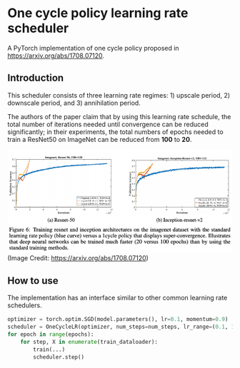 # One cycle policy learning rate scheduler
A PyTorch implementation of one cycle policy proposed in https://arxiv.org/abs/1708.07120.

## Introduction
This scheduler consists of three learning rate regimes: 1) upscale period, 2) downscale period, and 3) annihilation period.


The authors of the paper claim that by using this learning rate schedule, the total number of iterations needed until convergence can be reduced significantly; in their experiments, the total numbers of epochs needed to train a ResNet50 on ImageNet can be reduced from **100** to **20**.

![](paper_imagenet.png)
(Image Credit: https://arxiv.org/abs/1708.07120)

## How to use
The implementation has an interface similar to other common learning rate schedulers. 
```python
optimizer = torch.optim.SGD(model.parameters(), lr=0.1, momentum=0.9)
scheduler = OneCycleLR(optimizer, num_steps=num_steps, lr_range=(0.1, 1.))
for epoch in range(epochs):
    for step, X in enumerate(train_dataloader):
        train(...) 
        scheduler.step()
```
